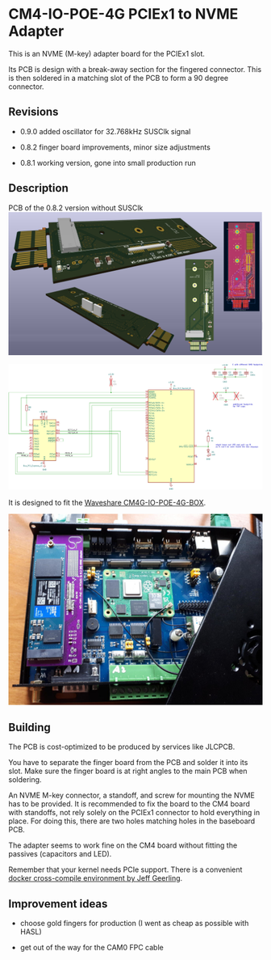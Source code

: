 # CM4-IO-POE-4G PCIEx1 to NVME Adapter

This is an NVME (M-key) adapter board for the PCIEx1 slot.

Its PCB is design with a break-away section for the fingered connector. This is then soldered in a matching slot of the PCB to form a 90 degree connector.

## Revisions

 * 0.9.0 added oscillator for 32.768kHz SUSClk signal

 * 0.8.2 finger board improvements, minor size adjustments

 * 0.8.1 working version, gone into small production run

## Description

PCB of the 0.8.2 version without SUSClk
![PCB renderings](doc/preview_pcb.png)

![PCB renderings](doc/preview_sch.png)

It is designed to fit the [Waveshare CM4G-IO-POE-4G-BOX](https://www.waveshare.com/wiki/Compute_Module_4_PoE_4G_Board#Isolation_GPIO.2FI2C).

![adapter in use](doc/IMG_20230401_140919_resized.jpg)

## Building

The PCB is cost-optimized to be produced by services like JLCPCB.

You have to separate the finger board from the PCB and solder it into its slot.
Make sure the finger board is at right angles to the main PCB when soldering.

An NVME M-key connector, a standoff, and screw for mounting the NVME has to be provided.
It is recommended to fix the board to the CM4 board with standoffs, not rely solely on the PCIEx1 connector to hold everything in place. For doing this, there are two holes matching holes in the baseboard PCB.

The adapter seems to work fine on the CM4 board without fitting the passives (capacitors and LED).

Remember that your kernel needs PCIe support. There is a convenient [docker cross-compile environment by Jeff Geerling](https://github.com/geerlingguy/raspberry-pi-pcie-devices/tree/master/extras/cross-compile).

## Improvement ideas

 * choose gold fingers for production (I went as cheap as possible with HASL)

 * get out of the way for the CAM0 FPC cable


